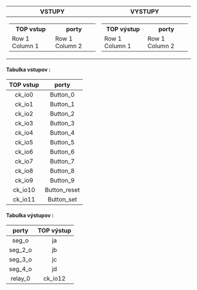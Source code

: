 |VSTUPY|VYSTUPY|
|--|--|
|<table> <tr><th>TOP vstup</th><th>porty</th></tr><tr><td>Row 1 Column 1</td><td>Row 1 Column 2</td></tr> </table>| <table> <tr><th>TOP výstup</th><th>porty</th></tr><tr><td>Row 1 Column 1</td><td>Row 1 Column 2</td></tr> </table>|



#### Tabulka vstupov :
| TOP vstup | porty |
|  :-: | :-: | 
| ck_io0 | Button_0 |
| ck_io1 | Button_1 |
| ck_io2 | Button_2 |
| ck_io3 | Button_3 |
| ck_io4 | Button_4 |
| ck_io5 | Button_5 |
| ck_io6 | Button_6 |
| ck_io7 | Button_7 |
| ck_io8 | Button_8 |
| ck_io9 | Button_9 |
| ck_io10 | Button_reset |
| ck_io11 | Button_set |

#### Tabulka výstupov :
| porty | TOP výstup |
|  :-: | :-: | 
| seg_o | ja|
| seg_2_o | jb |
| seg_3_o | jc |
| seg_4_o | jd|
| relay_0 | ck_io12 |

